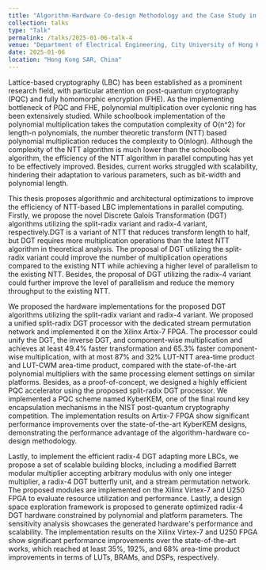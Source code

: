 ```yaml
---
title: "Algorithm-Hardware Co-design Methodology and the Case Study in Cryptographic Applications"
collection: talks
type: "Talk"
permalink: /talks/2025-01-06-talk-4
venue: "Department of Electrical Engineering, City University of Hong Kong"
date: 2025-01-06
location: "Hong Kong SAR, China"
---
```


Lattice-based cryptography (LBC) has been established as a prominent research field, with particular attention on post-quantum cryptography (PQC) and fully homomorphic encryption (FHE). As the implementing bottleneck of PQC and FHE, polynomial multiplication over cyclonic ring has been extensively studied. 
While schoolbook implementation of the polynomial multiplication takes the computation complexity of O(n^2) for length-n polynomials, the number theoretic transform (NTT) based polynomial multiplication reduces the complexity to O(nlogn). Although the complexity of the NTT algorithm is much lower than the schoolbook algorithm, the efficiency of the NTT algorithm in parallel computing has yet to be effectively improved. Besides, current works struggled with scalability, hindering their adaptation to various parameters, such as bit-width and polynomial length.
	
This thesis proposes algorithmic and architectural optimizations to improve the efficiency of NTT-based LBC implementations in parallel computing. Firstly, we propose the novel Discrete Galois Transformation (DGT) algorithms utilizing the split-radix variant and radix-4 variant, respectively.DGT is a variant of NTT that reduces transform length to half, but DGT requires more multiplication operations than the latest NTT algorithm in theoretical analysis. The proposal of DGT utilizing the split-radix variant could improve the number of multiplication operations compared to the existing NTT while achieving a higher level of parallelism to the existing NTT. Besides, the proposal of DGT utilizing the radix-4 variant could further improve the level of parallelism and reduce the memory throughput to the existing NTT.

We proposed the hardware implementations for the proposed DGT algorithms utilizing the split-radix variant and radix-4 variant. We proposed a unified split-radix DGT processor with the dedicated stream permutation network and implemented it on the Xilinx Artix-7 FPGA. The processor could unify the DGT, the inverse DGT, and component-wise multiplication and achieves at least 49.4% faster transformation and 65.3% faster component-wise multiplication, with at most 87% and 32% LUT-NTT area-time product and LUT-CWM area-time product, compared with the state-of-the-art polynomial multipliers with the same processing element settings on similar platforms. Besides, as a proof-of-concept, we designed a highly efficient PQC accelerator using the proposed split-radix DGT processor. We implemented a PQC scheme named KyberKEM, one of the final round key encapsulation mechanisms in the NIST post-quantum cryptography competition. The implementation results on Artix-7 FPGA show significant performance improvements over the state-of-the-art KyberKEM designs, demonstrating the performance advantage of the algorithm-hardware co-design methodology.

Lastly, to implement the efficient radix-4 DGT adapting more LBCs, we propose a set of scalable building blocks, including a modified Barrett modular multiplier accepting arbitrary modulus with only one integer multiplier, a radix-4 DGT butterfly unit, and a stream permutation network. The proposed modules are implemented on the Xilinx Virtex-7 and U250 FPGA to evaluate resource utilization and performance. Lastly, a design space exploration framework is proposed to generate optimized radix-4 DGT hardware constrained by polynomial and platform parameters. The sensitivity analysis showcases the generated hardware's performance and scalability. The implementation results on the Xilinx Virtex-7 and U250 FPGA show significant performance improvements over the state-of-the-art works, which reached at least 35%, 192%, and 68% area-time product improvements in terms of LUTs, BRAMs, and DSPs, respectively.
